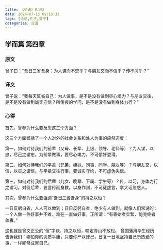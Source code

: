 ```yaml
---
title: 《论语》札记3
date: 2024-07-15 09:19:32
tags: [论语,孔子,曾子]
categories: 论语
---
```

## 学而篇 第四章

### 原文

曾子曰：“吾日三省吾身：为人谋而不忠乎？与朋友交而不信乎？传不习乎？”

### 译文

曾子说：“我每天反省自己：为人做事，是不是没有做到尽心竭力？与朋友交往，是不是没有做到诚实守信？所传授的学问，是不是没有做到身体力行？”

### 心得

首先，曾参为什么要反思这三个方面？

这三个方面概括了一个人对外的社会关系和处人为事的应然态度：

第一，如何对待我们的前辈（父母、长辈、上级、领导、老师等）？为人谋，以忠，尽己之谓忠。为前辈做事，要尽心竭力，不可偷奸耍滑。

第二，如何对待我们的平辈（兄弟、姐妹、同事、同学、朋友等）？与朋友交，以信，以实之谓信。与平辈交往行事，要诚实守约，不可虚伪失信。

第三，如何对待我们的后辈（儿女、晚辈、下属、学生等）？传，以习，身体力行之谓习。对待后辈，要言传而身教，以身作则，不可徒虚言，拿大话忽悠人。

其次，曾参为什么要强调“吾日三省吾身”的持之以恒？

一日反躬自省，人人可以做到；日日反躬自省，绝少有人做到。就像人们常说的：一个人做一件好事并不难，难在一直做好事。正所谓：“有善始者实繁，能克终者盖寡。”

这也就是曾文正公的“恒”字诀，持之以恒，咬定青山不放松。 曾国藩用毕生经历告诉我们：哪怕你的资质平庸，只要你严以律己，日复一日地坚持自己所热爱的事，一样能够成就自己。